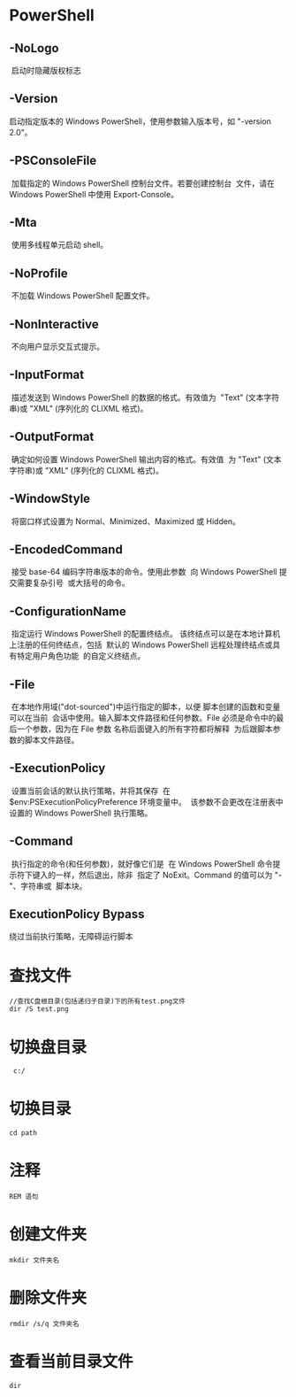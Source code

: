 # PowerShell 

## -NoLogo

​    启动时隐藏版权标志

## -Version

启动指定版本的 Windows PowerShell，使用参数输入版本号，如 "-version 2.0"。

## -PSConsoleFile

​    加载指定的 Windows PowerShell 控制台文件。若要创建控制台
​    文件，请在 Windows PowerShell 中使用 Export-Console。

## -Mta

​    使用多线程单元启动 shell。

## -NoProfile

​    不加载 Windows PowerShell 配置文件。

## -NonInteractive

​    不向用户显示交互式提示。

## -InputFormat

​    描述发送到 Windows PowerShell 的数据的格式。有效值为
​    "Text" (文本字符串)或 "XML" (序列化的 CLIXML 格式)。

## -OutputFormat

​    确定如何设置 Windows PowerShell 输出内容的格式。有效值
​    为 "Text" (文本字符串)或 "XML" (序列化的 CLIXML 格式)。

## -WindowStyle

​    将窗口样式设置为 Normal、Minimized、Maximized 或 Hidden。

## -EncodedCommand

​    接受 base-64 编码字符串版本的命令。使用此参数
​    向 Windows PowerShell 提交需要复杂引号
​    或大括号的命令。

## -ConfigurationName

​    指定运行 Windows PowerShell 的配置终结点。
​    该终结点可以是在本地计算机上注册的任何终结点，包括
​    默认的 Windows PowerShell 远程处理终结点或具有特定用户角色功能
​    的自定义终结点。

## -File

​    在本地作用域("dot-sourced")中运行指定的脚本，以便
​    脚本创建的函数和变量可以在当前
​    会话中使用。输入脚本文件路径和任何参数。
​    File 必须是命令中的最后一个参数，因为在 File 参数
​    名称后面键入的所有字符都将解释
​    为后跟脚本参数的脚本文件路径。

## -ExecutionPolicy

​    设置当前会话的默认执行策略，并将其保存
​    在 $env:PSExecutionPolicyPreference 环境变量中。
​    该参数不会更改在注册表中
​    设置的 Windows PowerShell 执行策略。

## -Command

​    执行指定的命令(和任何参数)，就好像它们是
​    在 Windows PowerShell 命令提示符下键入的一样，然后退出，除非
​    指定了 NoExit。Command 的值可以为 "-"、字符串或
​    脚本块。



## ExecutionPolicy Bypass

绕过当前执行策略，无障碍运行脚本



# 查找文件

```
//查找C盘根目录(包括递归子目录)下的所有test.png文件
dir /S test.png
```



# 切换盘目录

```
 c:/
```



# 切换目录

```
cd path
```



# 注释

```
REM 语句
```





# 创建文件夹

```
mkdir 文件夹名
```





# 删除文件夹

```
rmdir /s/q 文件夹名
```





# 查看当前目录文件

```
dir
```





